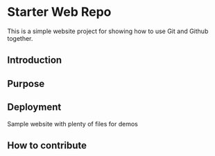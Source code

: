 # Starter Web Repo

This is a simple website project for showing how to use Git and Github together.

## Introduction

## Purpose

## Deployment

Sample website with plenty of files for demos

## How to contribute
